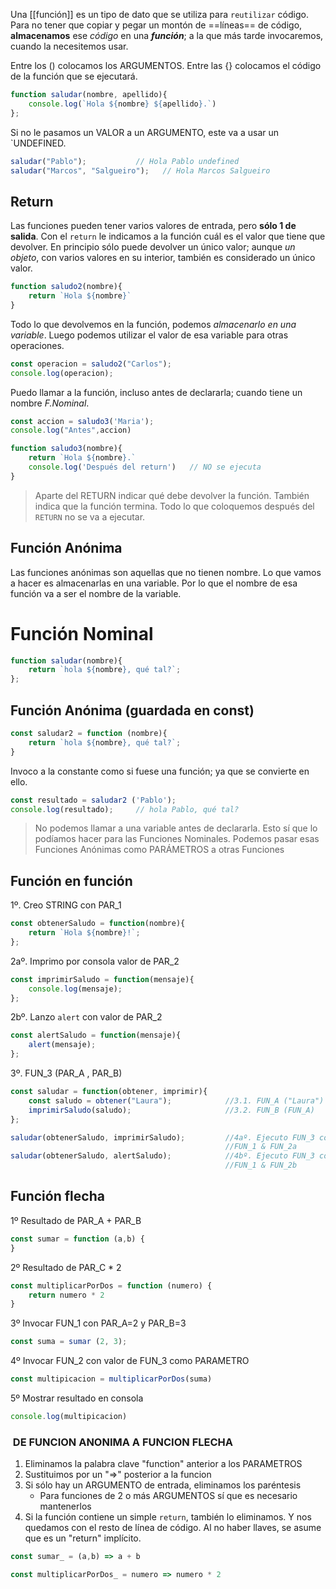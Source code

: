 Una [[función]] es un tipo de dato que se utiliza para `reutilizar` código. Para no tener que copiar y pegar un montón de ==líneas== de código, **almacenamos** ese *código* en una ***función***; a la que más tarde invocaremos, cuando la necesitemos usar.

Entre los () colocamos los ARGUMENTOS. Entre las {} colocamos el código de la función que se ejecutará. 
```javascript
function saludar(nombre, apellido){                 
    console.log(`Hola ${nombre} ${apellido}.`)      
};              
```

Si no le pasamos un VALOR a un ARGUMENTO, este va a usar un `UNDEFINED.
```javascript
saludar("Pablo");           // Hola Pablo undefined   
saludar("Marcos", "Salgueiro");   // Hola Marcos Salgueiro
```

## Return

Las funciones pueden tener varios valores de entrada, pero **sólo 1 de salida**. Con el `return` le indicamos a la función cuál es el valor que tiene que devolver. En principio sólo puede devolver un único valor; aunque *un objeto*, con varios valores en su interior, también es considerado un único valor.

```javascript
function saludo2(nombre){
    return `Hola ${nombre}`
}
```

Todo lo que devolvemos en la función, podemos *almacenarlo en una variable*. Luego podemos utilizar el valor de esa variable para otras operaciones.

```javascript
const operacion = saludo2("Carlos");    
console.log(operacion);   
```

Puedo llamar a la función, incluso antes de declararla; cuando tiene un nombre *F.Nominal*. 
```javascript
const accion = saludo3('Maria');   
console.log("Antes",accion)        

function saludo3(nombre){     
    return `Hola ${nombre}.`    
    console.log('Después del return')   // NO se ejecuta
}                       
```

>Aparte del RETURN indicar qué debe devolver la función. También indica que la función termina. Todo lo que coloquemos después del `RETURN` no se va a ejecutar.

## Función Anónima

Las funciones anónimas son aquellas que no tienen nombre. Lo que vamos a hacer es almacenarlas en una variable. Por lo que el nombre de esa función va a ser el nombre de la variable.

# Función Nominal

```javascript
function saludar(nombre){                  
    return `hola ${nombre}, qué tal?`;
};
```

## Función Anónima (guardada en const)

```javascript
const saludar2 = function (nombre){      
    return `hola ${nombre}, qué tal?`;
}
```

Invoco a la constante como si fuese una función; ya que se convierte en ello.

```javascript
const resultado = saludar2 ('Pablo');     
console.log(resultado);     // hola Pablo, qué tal?           
```

>No podemos llamar a una variable antes de declararla. Esto sí que lo podíamos hacer para las Funciones Nominales. Podemos pasar esas Funciones Anónimas como PARÁMETROS a otras Funciones

## Función en función

1º. Creo STRING con PAR_1

```javascript
const obtenerSaludo = function(nombre){      
    return `Hola ${nombre}!`;
};
```

2aº. Imprimo por consola valor de PAR_2

```javascript
const imprimirSaludo = function(mensaje){    
    console.log(mensaje);                       
};
```

2bº. Lanzo `alert` con valor de PAR_2

```javascript
const alertSaludo = function(mensaje){          
    alert(mensaje);                          
};
```

3º. FUN_3 (PAR_A , PAR_B)
```javascript
const saludar = function(obtener, imprimir){   
    const saludo = obtener("Laura");            //3.1. FUN_A ("Laura")
    imprimirSaludo(saludo);                     //3.2. FUN_B (FUN_A)
};

saludar(obtenerSaludo, imprimirSaludo);         //4aº. Ejecuto FUN_3 con
                                                //FUN_1 & FUN_2a
saludar(obtenerSaludo, alertSaludo);            //4bº. Ejecuto FUN_3 con
                                                //FUN_1 & FUN_2b
```

## Función flecha
1º Resultado de PAR_A + PAR_B
```javascript
const sumar = function (a,b) {    
}
```

2º Resultado de PAR_C * 2
```javascript
const multiplicarPorDos = function (numero) { 
    return numero * 2
}
```

3º Invocar FUN_1 con PAR_A=2 y PAR_B=3
```javascript
const suma = sumar (2, 3);   
```

4º Invocar FUN_2 con valor de FUN_3 como PARAMETRO
```javascript
const multipicacion = multiplicarPorDos(suma)      
```

5º Mostrar resultado en consola
```javascript
console.log(multipicacion)       
```

###  DE FUNCION ANONIMA A FUNCION FLECHA 
1. Eliminamos la palabra clave "function" anterior a los PARAMETROS
2. Sustituimos por un "=>" posterior a la funcion
3. Si sólo hay un ARGUMENTO de entrada, eliminamos los paréntesis
	* Para funciones de 2 o más ARGUMENTOS sí que es necesario mantenerlos
4. Si la función contiene un simple `return`, también lo eliminamos. Y nos quedamos con el resto de línea de código. Al no haber llaves, se asume que es un "return" implícito.
```javascript
const sumar_ = (a,b) => a + b

const multiplicarPorDos_ = numero => numero * 2
```